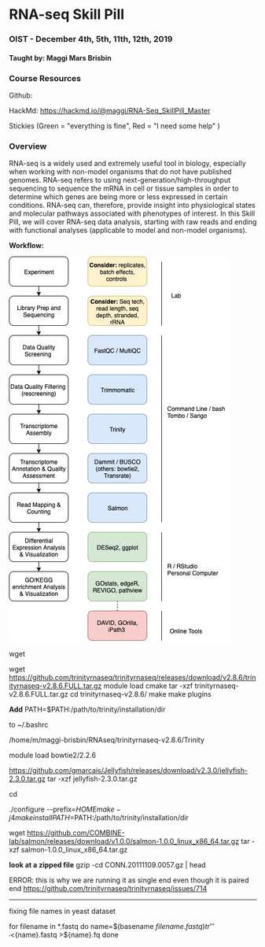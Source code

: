 # RNA-seq Skill Pill
### OIST - December 4th, 5th, 11th, 12th, 2019
#### Taught by: Maggi Mars Brisbin

### Course Resources

Github:

HackMd: https://hackmd.io/@maggi/RNA-Seq_SkillPill_Master

Stickies (Green = "everything is fine", Red = "I need some help" )


### Overview

RNA-seq is a widely used and extremely useful tool in biology, especially when working with non-model organisms that do not have published genomes. RNA-seq refers to using next-generation/high-throughput sequencing to sequence the mRNA in cell or tissue samples in order to determine which genes are being more or less expressed in certain conditions. RNA-seq can, therefore, provide insight into physiological states and molecular pathways associated with phenotypes of interest. In this Skill Pill, we will cover RNA-seq data analysis, starting with raw reads and ending with functional analyses (applicable to model and non-model organisms).


**Workflow:**


![](RNAseq.jpg)




wget

wget https://github.com/trinityrnaseq/trinityrnaseq/releases/download/v2.8.6/trinityrnaseq-v2.8.6.FULL.tar.gz
module load cmake
tar -xzf trinityrnaseq-v2.8.6.FULL.tar.gz
cd trinityrnaseq-v2.8.6/
make
make plugins

**Add**
PATH=$PATH:/path/to/trinity/installation/dir

to ~/.bashrc

/home/m/maggi-brisbin/RNAseq/trinityrnaseq-v2.8.6/Trinity

module load bowtie2/2.2.6


https://github.com/gmarcais/Jellyfish/releases/download/v2.3.0/jellyfish-2.3.0.tar.gz
tar -xzf jellyfish-2.3.0.tar.gz

cd

./configure --prefix=$HOME
make -j 4
make install
PATH=$PATH:/path/to/trinity/installation/dir

wget https://github.com/COMBINE-lab/salmon/releases/download/v1.0.0/salmon-1.0.0_linux_x86_64.tar.gz
tar -xzf salmon-1.0.0_linux_x86_64.tar.gz

**look at a zipped file**
 gzip -cd CONN.20111109.0057.gz | head


 ERROR:
 this is why we are running it as single end even though it is paired end
 https://github.com/trinityrnaseq/trinityrnaseq/issues/714

 ----
 fixing file names in yeast dataset

 for filename in *.fastq
do
  name=$(basename ${filename} .fastq)
  tr ' ' '_' <${name}.fastq >${name}.fq
done
